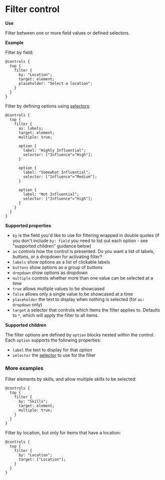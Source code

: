 # Filter control

**Use**

Filter between one or more field values or defined selectors.

**Example**

Filter by field:

```
@controls {
  top {
    filter {
      by: "Location";
      target: element;
      placeholder: "Select a location";
    }
  }
}
```



Filter by defining options using [selectors](../selectors.html#selectors):

```
@controls {
  top {
    filter {
      as: labels;
      target: element;
      multiple: true;

      option {
        label: "Highly Influential";
        selector: ["Influence"="High"];
      }

      option {
        label: "Somewhat Influential";
        selector: ["Influence"="Medium"];
      }

      option {
        label: "Not Influential";
        selector: ["Influence"="High"];
      }
    }
  }
}
```

**Supported properties**

* `by` is the field you'd like to use for filtering wrapped in double quotes (if you don't include `by: field` you need to list out each option - see "supported children" guidance below)
* `as` controls how the control is presented. Do you want a list of labels, buttons, or a dropdown for activating filter?
 * `labels` show options as a list of clickable labels
 * `buttons` show options as a group of buttons
 * `dropdown` show options as dropdown
* `multiple` controls whether more than one value can be selected at a time
 * `true` allows multiple values to be showcased
 * `false` allows only a single value to be showcased at a time
* `placeholder` the text to display when nothing is selected (for `as: dropdown` only)
* `target` a selector that controls which items the filter applies to. Defaults to `*`, which will apply the filter to all items.

**Supported children**

The filter options are defined by `option` blocks nested within the control. Each `option` supports the following properties:

* `label` the text to display for that option
* `selector` the [selector](../selectors.html#selectors) to use for the filter

### More examples

Filter elements by skills, and allow multiple skills to be selected:

```
@controls {
  top {
    filter {
      by: "Skills";
      target: element;
      multiple: true;
    }
  }
}
```

Filter by location, but only for items that have a location:

```
@controls {
  top {
    filter {
      by: "Location";
      target: ["Location"];
    }
  }
}
```
